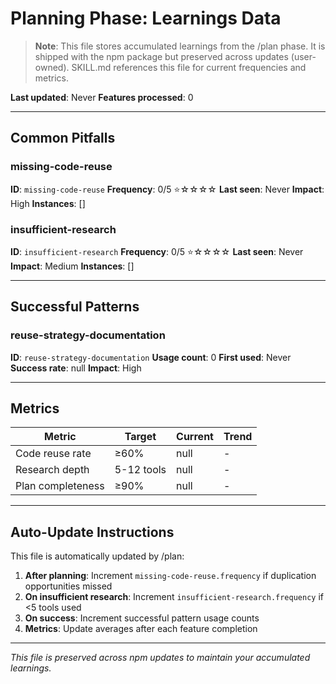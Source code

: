 # Planning Phase: Learnings Data

> **Note**: This file stores accumulated learnings from the /plan phase. It is shipped with the npm package but preserved across updates (user-owned). SKILL.md references this file for current frequencies and metrics.

**Last updated**: Never
**Features processed**: 0

---

## Common Pitfalls

### missing-code-reuse
**ID**: `missing-code-reuse`
**Frequency**: 0/5 ⭐☆☆☆☆
**Last seen**: Never
**Impact**: High
**Instances**: []

### insufficient-research
**ID**: `insufficient-research`
**Frequency**: 0/5 ⭐☆☆☆☆
**Last seen**: Never
**Impact**: Medium
**Instances**: []

---

## Successful Patterns

### reuse-strategy-documentation
**ID**: `reuse-strategy-documentation`
**Usage count**: 0
**First used**: Never
**Success rate**: null
**Impact**: High

---

## Metrics

| Metric | Target | Current | Trend |
|--------|--------|---------|-------|
| Code reuse rate | ≥60% | null | - |
| Research depth | 5-12 tools | null | - |
| Plan completeness | ≥90% | null | - |

---

## Auto-Update Instructions

This file is automatically updated by /plan:

1. **After planning**: Increment `missing-code-reuse.frequency` if duplication opportunities missed
2. **On insufficient research**: Increment `insufficient-research.frequency` if <5 tools used
3. **On success**: Increment successful pattern usage counts
4. **Metrics**: Update averages after each feature completion

---

_This file is preserved across npm updates to maintain your accumulated learnings._
